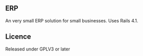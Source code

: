 ERP
-----

An very small ERP solution for small businesses. Uses Rails 4.1.

Licence
--------

Released under GPLV3 or later

